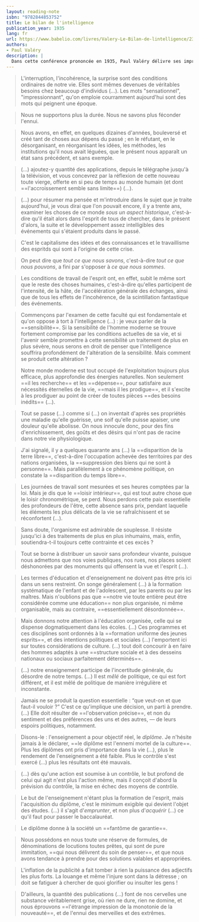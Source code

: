 ```yaml
---
layout: reading-note
isbn: "9782844853752"
title: Le bilan de l'intelligence
publication_year: 1935
lang: fr
url: https://www.babelio.com/livres/Valery-Le-Bilan-de-lintelligence/239777
authors:
- Paul Valéry
description: |
  Dans cette conférence prononcée en 1935, Paul Valéry délivre ses impressions sur l'évolution de l'intelligence en une époque où le progrès ne cesse de bouleverser les habitudes et les modes de pensée. Les progrès techniques de l'âge industriel apportent un nouveau confort mais aussi entraînent une certaine paresse, de corps et d'esprit, une impatience toujours plus vive à obtenir ce qu'on veut avoir voire une diminution croissante de la sensibilité au monde et aux choses environnantes. Surtout, ils engendrent un autre rapport au temps, désormais rétréci, amenuisé. Seule échappatoire : une éducation qui continue à valoriser les langues mortes et le bon usage de la langue française. Valéry dénonce une éducation qui mise sur le succès au baccalauréat, sans parvenir à développer la formation d'esprits indépendants.
---
```


> L'interruption, l'incohérence, la surprise sont des conditions ordinaires de notre vie. Elles sont mêmes devenues de véritables besoins chez beaucoup d'individus (…). Les mots "sensationnel", "impressionnant", qu'on emploie courramment aujourd'hui sont des mots qui peignent une époque.


> Nous ne supportons plus la durée. Nous ne savons plus féconder l'ennui.

> Nous avons, en effet, en quelques dizaines d'années, bouleversé et créé tant de choses aux dépens du passé ; en le réfutant, en le désorganisant, en réorganisant les idées, les méthodes, les institutions qu'il nous avait léguées, que le présent nous apparaît un état sans précédent, et sans exemple.

> (…) ajoutez-y quantité des applications, depuis le télégraphe jusqu'à la télévision, et vous concevrez par la réflexion de cette nouveau toute vierge, offerte en si peu de temps au monde humain (et dont ==l'accroissement semble sans limite==) (…).

> (…) pour résumer ma pensée et m'introduire dans le sujet que je traite aujourd'hui, je vous dirai que l'on pouvait encore, il y a trente ans, examiner les choses de ce monde _sous un aspect historique_, c'est-à-dire qu'il était alors dans l'esprit de tous de chercher, dans le présent d'alors, la suite et le développement assez intelligibles des événements qui s'étaient produits dans le passé.

> C'est le capitalisme des idées et des connaissances et le travaillisme des espritds qui sont à l'origine de cette crise.

> On peut dire que _tout ce que nous savons_, c'est-à-dire _tout ce que nous pouvons_, a fini par s'opposer à _ce que nous sommes_.

> Les conditions de travail de l'esprit ont, en effet, subit le même sort que le reste des choses humaines, c'est-à-dire qu'elles participent de l'intensité, de la hâte, de l'accélération générale des échanges, ainsi que de tous les effets de l'incohérence, de la scintillation fantastique des événements.

> Commençons par l'examen de cette faculté qui est fondamentale et qu'on oppose à tort à l'intelligence (…) : je veux parler de la ==sensibilité==. Si la sensibilité de l'homme moderne se trouve fortement compromise par les conditions actuelles de sa vie, et si l'avenir semble promettre à cette sensibilité un traitement de plus en plus sévère, nous serons en droit de penser que l'intelligence souffrira profondément de l'altération de la sensibilité.
> Mais comment se produit cette altération ?
>
> Notre monde moderne est tout occupé de l'exploitation toujours plus efficace, plus approfondie des énergies naturelles. Non seulement ==il les recherche== et les ==dépense==, pour satisfaire aux nécessités éternelles de la vie, ==mais il les prodigue==, et il s'excite à les prodiguer au point de créer de toutes pièces ==des besoins inédits== (…).

> Tout se passe (…) comme si (…) on inventait d'après ses propriétés une maladie qu'elle guérisse, une soif qu'elle puisse apaiser, une douleur qu'elle abolisse. On nous innocule donc, pour des fins d'enrichissement, des goûts et des désirs qui n'ont pas de racine dans notre vie physiologique.

> J'ai signalé, il y a quelques quarante ans (…) la ==disparition de la terre libre==, c'est-à-dire l'occupation achevée des territoires par des nations organisées, la ==suppression des biens qui ne sont à personne==. Mais parallèlement à ce phénomène politique, on constate la ==disparition du temps libre==.

> Les journées de travail sont mesurées et ses heures comptées par la loi. Mais je dis que le ==loisir intérieur==, qui est tout autre chose que le loisir chronométrique, se perd. Nous perdons cette paix essentielle des profondeurs de l'être, cette absence sans prix, pendant laquelle les éléments les plus délicats de la vie se rafraîchissent et se réconfortent (…).

> Sans doute, l'organisme est admirable de souplesse. Il résiste jusqu'ici à des traitements de plus en plus inhumains, mais, enfin, soutiendra-t-il toujours cette contrainte et ces excès ?

> Tout se borne à distribuer un savoir sans profondeur vivante, puisque nous  admettons que nos voies publiques, nos rues, nos places soient déshonorées par des monuments qui offensent la vue et l'esprit (…).

> Les termes d'éducation et d'enseignement ne doivent pas être pris ici dans un sens restreint. On songe généralement (…) à la formation systématique de l'enfant et de l'adolescent, par les parents ou par les maîtres. Mais n'oublions pas que ==notre vie toute entière peut être considérée comme une éducation== non plus organisée, ni même organisable, mais au contraire, ==essentiellement désordonnée==.

> Mais donnons notre attention à l'éducation organisée, celle qui se dispense dogmatiquement dans les écoles. (…) Ces programmes et ces disciplines sont ordonnés à la ==formation uniforme des jeunes esprits==, et des intentions politiques et sociales (…) l'emportent ici sur toutes considérations de culture. (…) tout doit concourir à en faire des hommes adaptés à une ==structure sociale et à des desseins nationaux ou sociaux parfaitement déterminés==.

> (…) notre enseignement participe de l'incertitude générale, du désordre de notre temps. (…) Il est _mêlé_ de politique, ce qui est fort différent, et il est mêlé de politique de manière irrégulière et inconstante.

> Jamais ne se produit la question essentielle : <q>que veut-on et que faut-il vouloir ?</q> C'est ce qu'implique une décision, un parti à prendre. (…) Elle doit résulter de ==l'observation précise==, et non du sentiment et des préférences des uns et des autres, — de leurs espoirs politiques, notamment.

> Disons-le : l'enseignement a pour objectif réel, le _diplôme_. Je n'hésite jamais à le déclarer, ==le diplôme est l'ennemi mortel de la culture==. Plus les diplômes ont pris d'importance dans la vie (…), plus le rendement de l'enseignement a été faible. Plus le contrôle s'est exercé (…) plus les résultats ont été mauvais.

> (…) dès qu'une action est soumise à un contrôle, le but profond de celui qui agit n'est plus l'action même, mais il conçoit d'abord la prévision du contrôle, la mise en échec des moyens de contrôle.

> Le but de l'enseignement n'étant plus la formation de l'esprit, mais l'acquisition du diplôme, c'est le minimum exigible qui devient l'objet des études. (…) il s'agit d'_emprunter_, et non plus d'_acquérir_ (…) ce qu'il faut pour passer le baccalauréat.

> Le diplôme donne à la société un ==fantôme de garantie==.

> Nous possédons en nous toute une réserve de formules, de dénominations de locutions toutes prêtes, qui sont de pure immitation, ==qui nous délivrent du soin de penser==, et que nous avons tendance à prendre pour des solutions valables et appropriées.

> L'inflation de la publicité a fait tomber à rien la puissance des adjectifs les plus forts. La louange et même l'injure sont dans la détresse ; on doit se fatiguer à chercher de quoi glorifier ou insulter les gens !

> D'ailleurs, la quantité des publications (…) font de nos cervelles une substance véritablement grise, où rien ne dure, rien ne domine, et nous éprouvons ==l'étrange impression de la monotonie de la nouveauté==, et de l'ennui des merveilles et des extrêmes.
